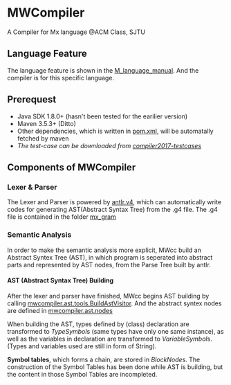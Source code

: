 # MWCompiler

A Compiler for Mx language @ACM Class, SJTU

## Language Feature

The language feature is shown in the [M_language_manual](./MxDescribe/M_language_manual.pdf). And the compiler is for this specific language.

## Prerequest

* Java SDK 1.8.0+ (hasn't been tested for the earilier version)
* Maven 3.5.3+ (Ditto)
* Other dependencies, which is written in [pom.xml](./MWCompiler/pom.xml), will be automatally fetched by maven
* *The test-case can be downloaded from [compiler2017-testcases](https://bitbucket.org/acmcompiler/compiler2017-testcases.git)*

## Components of MWCompiler

### Lexer & Parser

The Lexer and Parser is powered by [antlr.v4](www.antlr.com), which can automatically write codes for generating AST(Abstract Syntax Tree) from the .g4 file. The .g4 file is contained in the folder [mx_gram](./MWCompiler/src/mx_gram)

### Semantic Analysis

In order to make the semantic analysis more explicit, MWcc build an Abstract Syntex Tree (AST), in which program is seperated into abstract parts and represented by AST nodes, from the Parse Tree built by antlr.

#### AST (Abstract Syntax Tree) Building

After the lexer and parser have finished, MWcc begins AST building by calling [mwcompiler.ast.tools.BuildAstVisitor](./MWCompiler/src/mwcompiler/ast/tools/BuildAstVisitor.java). And the abstract syntex nodes are defined in [mwcompiler.ast.nodes](./MWCompiler/src/mwcompiler/ast/nodes/)

When building the AST, types defined by (class) declaration are transformed to *TypeSymbol*s (same types have only one same instance), as well as the variables in declaration are transformed to *VariableSymbol*s. (Types and variables used are still in form of String).

**Symbol tables**, which forms a chain, are stored in *BlockNode*s. The construction of the Symbol Tables has been done while AST is building, but the content in those Symbol Tables are incompleted.
